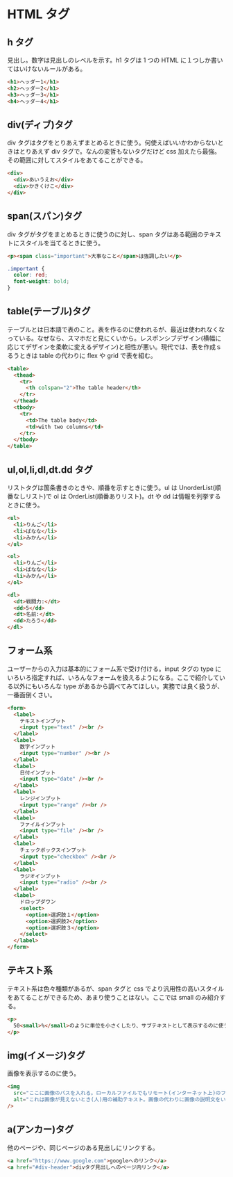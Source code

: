 # HTML タグ

## h タグ

見出し。数字は見出しのレベルを示す。h1 タグは 1 つの HTML に１つしか書いてはいけないルールがある。

```html
<h1>ヘッダー1</h1>
<h2>ヘッダー2</h1>
<h3>ヘッダー3</h1>
<h4>ヘッダー4</h1>
```

## div(ディブ)タグ

div タグはタグをとりあえずまとめるときに使う。何使えばいいかわからないときはとりあえず div タグで。なんの変哲もないタグだけど css 加えたら最強。その範囲に対してスタイルをあてることができる。

```html
<div>
  <div>あいうえお</div>
  <div>かきくけこ</div>
</div>
```

## span(スパン)タグ

div タグがタグをまとめるときに使うのに対し、span タグはある範囲のテキストにスタイルを当てるときに使う。

```html
<p><span class="important">大事なこと</span>は強調したい</p>
```

```css
.important {
  color: red;
  font-weight: bold;
}
```

## table(テーブル)タグ

テーブルとは日本語で表のこと。表を作るのに使われるが、最近は使われなくなっている。なぜなら、スマホだと見にくいから。レスポンシブデザイン(横幅に応じてデザインを柔軟に変えるデザイン)と相性が悪い。現代では、表を作成ｓるうときは table の代わりに flex や grid で表を組む。

```html
<table>
  <thead>
    <tr>
      <th colspan="2">The table header</th>
    </tr>
  </thead>
  <tbody>
    <tr>
      <td>The table body</td>
      <td>with two columns</td>
    </tr>
  </tbody>
</table>
```

## ul,ol,li,dl,dt.dd タグ

リストタグは箇条書きのときや、順番を示すときに使う。ul は UnorderList(順番なしリスト)で ol は OrderList(順番ありリスト)。dt や dd は情報を列挙するときに使う。

```html
<ul>
  <li>りんご</li>
  <li>ばなな</li>
  <li>みかん</li>
</ul>

<ol>
  <li>りんご</li>
  <li>ばなな</li>
  <li>みかん</li>
</ol>

<dl>
  <dt>戦闘力:</dt>
  <dd>5</dd>
  <dt>名前:</dt>
  <dd>たろう</dd>
</dl>
```

## フォーム系

ユーザーからの入力は基本的にフォーム系で受け付ける。input タグの type にいろいろ指定すれば、いろんなフォームを扱えるようになる。ここで紹介している以外にもいろんな type があるから調べてみてほしい。実務では良く扱うが、一番面倒くさい。

```html
<form>
  <label>
    テキストインプット
    <input type="text" /><br />
  </label>
  <label>
    数字インプット
    <input type="number" /><br />
  </label>
  <label>
    日付インプット
    <input type="date" /><br />
  </label>
  <label>
    レンジインプット
    <input type="range" /><br />
  </label>
  <label>
    ファイルインプット
    <input type="file" /><br />
  </label>
  <label>
    チェックボックスインプット
    <input type="checkbox" /><br />
  </label>
  <label>
    ラジオインプット
    <input type="radio" /><br />
  </label>
  <label>
    ドロップダウン
    <select>
      <option>選択肢１</option>
      <option>選択肢2</option>
      <option>選択肢３</option>
    </select>
  </label>
</form>
```

## テキスト系

テキスト系は色々種類があるが、span タグと css でより汎用性の高いスタイルをあてることができるため、あまり使うことはない。ここでは small のみ紹介する。

```html
<p>
  50<small>%</small>のように単位を小さくしたり、サブテキストとして表示するのに使う。
</p>
```

## img(イメージ)タグ

画像を表示するのに使う。

```html
<img
  src="ここに画像のパスを入れる。ローカルファイルでもリモート(インターネット上)のファイルでもOK"
  alt="これは画像が見えないとき(人)用の補助テキスト。画像の代わりに画像の説明文をいれる。"
/>
```

## a(アンカー)タグ

他のページや、同じページのある見出しにリンクする。

```html
<a href="https://www.google.com">googleへのリンク</a>
<a href="#div-header">divタグ見出しへのページ内リンク</a>
```
